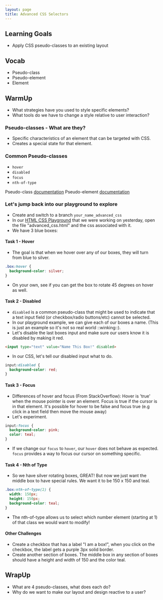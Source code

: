 ```yaml
---
layout: page
title: Advanced CSS Selectors
---
```


## Learning Goals

  - Apply CSS pseudo-classes to an existing layout

  
## Vocab 
* Pseudo-class
* Pseudo-element
* Element

## WarmUp 
* What strategies have you used to style specific elements?
* What tools do we have to change a style relative to user interaction?

### Pseudo-classes - What are they?

  - Specific characteristics of an element that can be targeted with CSS.
  - Creates a special state for that element.

### Common Pseudo-classes

  - `hover`
  - `disabled`
  - `focus`
  - `nth-of-type`
  
  Pseudo-class [documentation](https://www.w3schools.com/css/css_pseudo_classes.asp)
  Pseudo-element [documentation](https://www.w3schools.com/css/css_pseudo_elements.asp)

### Let's jump back into our playground to explore

  - Create and switch to a branch `your_name_advanced_css`
  - In our [HTML CSS Playground](https://github.com/turingschool-examples/html_css_playground) that we were working on yesterday, open the file "advanced_css.html" and the css associated with it.
  - We have 3 blue boxes:

#### Task 1 - Hover

  - The goal is that when we hover over any of our boxes, they will turn from blue to silver.

  ```css
  .box:hover {
    background-color: silver;
  }
  ```

  - On your own, see if you can get the box to rotate 45 degrees on hover as well.

#### Task 2 - Disabled

  - `disabled` is a common pseudo-class that might be used to indicate that a text input field (or checkbox/radio buttons/etc) cannot be selected.
  - In our playground example, we can give each of our boxes a name. (This is just an example so it's not so real world ::winking::).
  - Let's disable the last boxes input and make sure our users know it is disabled by making it red.

  ```html
  <input type="text" value="Name This Box!" disabled>
  ```

  - In our CSS, let's tell our disabled input what to do.

  ```css
  input:disabled {
    background-color: red;
  }
  ```

#### Task 3 - Focus

  - Differences of hover and focus (From StackOverflow): Hover is 'true' when the mouse pointer is over an element. Focus is true if the cursor is in that element. It's possible for hover to be false and focus true (e.g click in a text field then move the mouse away)
  - Let's experiment.

  ```css
  input:focus {
    background-color: pink;
    color: teal;
  }
  ```

  - If we change our `focus` to `hover`, our `hover` does not behave as expected. `focus` provides a way to focus our cursor on something specific.


#### Task 4 - Nth of Type

  - So we have silver rotating boxes, GREAT! But now we just want the middle box to have special rules. We want it to be 150 x 150 and teal.

  ```css
  .box:nth-of-type(2) {
    width: 150px;
    height: 150px;
    background-color: teal;
  }
  ```

  - The nth-of-type allows us to select which number element (starting at 1) of that class we would want to modify!

#### Other Challenges

  - Create a checkbox that has a label "I am a box!", when you click on the checkbox, the label gets a purple 3px solid border.
  - Create another section of boxes. The middle box in any section of boxes should have a height and width of 150 and the color teal.


## WrapUp
* What are 4 pseudo-classes, what does each do? 
* Why do we want to make our layout and design reactive to a user? 
